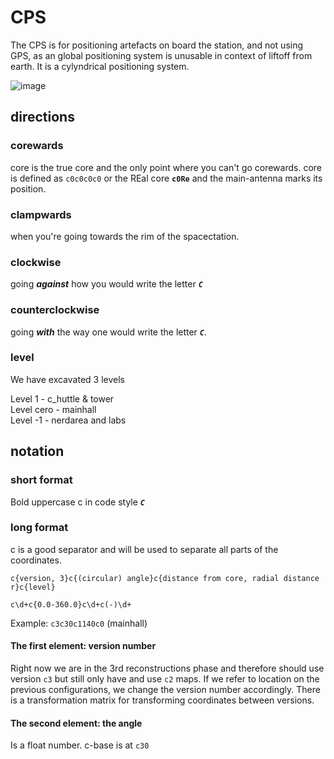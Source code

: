CPS
===

The CPS is for positioning artefacts on board the station, and not using GPS, as an global positioning system is unusable in context of liftoff from earth. 
It is a cylyndrical positioning system.

![image](http://mathworld.wolfram.com/images/eps-gif/CylindricalCoordinates_1001.gif)

## directions

### corewards

core is the true core and the only point where you can't go corewards.
core is defined as `c0c0c0c0` or the REal core __`c0Re`__ and the main-antenna marks its position.

### clampwards

when you're going towards the rim of the spacectation.

### clockwise

going ___against___ how you would write the letter ___`C`___

### counterclockwise

going ___with___  the way one would write the letter ___`C`___.

### level

We have excavated 3 levels

Level  1 -  c_huttle & tower  
Level  cero - mainhall  
Level -1 - nerdarea and labs  

## notation

### short format

Bold uppercase c in code style ___`C`___

### long format

c is a good separator and will be used to separate all parts of the coordinates.

```
c{version, 3}c{(circular) angle}c{distance from core, radial distance r}c{level}
```

```
c\d+c{0.0-360.0}c\d+c(-)\d+
```

Example: `c3c30c1140c0` (mainhall)

#### The first element: version number

Right now we are in the 3rd reconstructions phase and therefore should use version `c3` but still only have and use `c2` maps. If we refer to location on the previous configurations, we change the version number accordingly.
There is a transformation matrix for transforming coordinates between versions.

#### The second element: the angle

Is a float number. c-base is at `c30`
